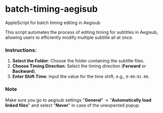 # batch-timing-aegisub
AppleScript for batch timing editing in Aegisub

This script automates the process of editing timing for subtitles in Aegisub, allowing users to efficiently modify multiple subtitle all at once.

### Instructions:
1. **Select the Folder**: Choose the folder containing the subtitle files.
2. **Choose Timing Direction**: Select the timing direction (**Forward** or **Backward**).
3. **Enter Shift Time**: Input the value for the time shift, e.g., `0:00:01.00`.


### Note
Make sure you go to aegisub settings "**General**" -> "**Automatically load linked files**" and select "**Never**" in case of the unexpected popup.
